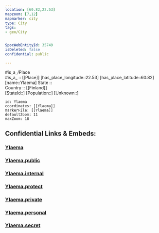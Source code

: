 ```yaml
---
location: [60.82,22.53] 
mapzoom: [7,12] 
mapmarker: city 
type: City
tags:
- geo/City


SpocWebEntityId: 35749
isDeleted: false
confidential: public

---
```

#is_a_/Place  
#is_a_ :: [[Place]] 
[has_place_longitude::22.53] 
[has_place_latitude::60.82] 
[name::Ylaema] 
State ::  
Country :: [[Finland]]  
[StateId::] 
[Population::] 
[Unknown::] 


```leaflet
id: Ylaema
coordinates: [[Ylaema]] 
markerFile: [[Ylaema]] 
defaultZoom: 11 
maxZoom: 18
```


## Confidential Links & Embeds: 

### [Ylaema](/_Standards/Earth/Continent/Europe/Europe~North/Finland/Provinces~Finland/Western_Finland/counties~Western_Finland/Finland_Proper/City/Ylaema.md) 

### [Ylaema.public](/_public/Earth/Continent/Europe/Europe~North/Finland/Provinces~Finland/Western_Finland/counties~Western_Finland/Finland_Proper/City/Ylaema.public.md) 

### [Ylaema.internal](/_internal/Earth/Continent/Europe/Europe~North/Finland/Provinces~Finland/Western_Finland/counties~Western_Finland/Finland_Proper/City/Ylaema.internal.md) 

### [Ylaema.protect](/_protect/Earth/Continent/Europe/Europe~North/Finland/Provinces~Finland/Western_Finland/counties~Western_Finland/Finland_Proper/City/Ylaema.protect.md) 

### [Ylaema.private](/_private/Earth/Continent/Europe/Europe~North/Finland/Provinces~Finland/Western_Finland/counties~Western_Finland/Finland_Proper/City/Ylaema.private.md) 

### [Ylaema.personal](/_personal/Earth/Continent/Europe/Europe~North/Finland/Provinces~Finland/Western_Finland/counties~Western_Finland/Finland_Proper/City/Ylaema.personal.md) 

### [Ylaema.secret](/_secret/Earth/Continent/Europe/Europe~North/Finland/Provinces~Finland/Western_Finland/counties~Western_Finland/Finland_Proper/City/Ylaema.secret.md)

